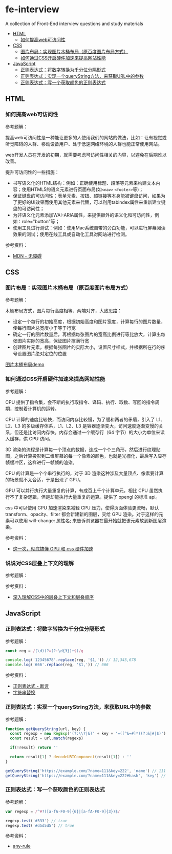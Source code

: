# fe-interview
A collection of Front-End interview questions and study materials

* [HTML](#html)
  * [如何提高web可访问性](#如何提高web可访问性)
* [CSS](#css)
  * [图片布局：实现图片木桶布局（原百度图片布局方式）](#图片布局实现图片木桶布局原百度图片布局方式)
  * [如何通过CSS开启硬件加速来提高网站性能](#如何通过css开启硬件加速来提高网站性能)
* [JavaScript](#javascript)
  * [正则表达式：将数字转换为千分位分隔形式](#正则表达式将数字转换为千分位分隔形式)
  * [正则表达式：实现一个queryString方法，来获取URL中的参数](#正则表达式实现一个querystring方法来获取url中的参数)
  * [正则表达式：写一个获取颜色的正则表达式](#正则表达式写一个获取颜色的正则表达式)

## HTML
### 如何提高web可访问性
参考题解：  

提高web可访问性是一种能让更多的人使用我们的网站的做法，比如：让有视觉或听觉障碍的人群、移动设备用户、处于低速网络环境的人群也能正常使用网站。

web开发人员在开发的初期，就需要考虑可访问性相关的内容，以避免在后期难以改善。

提升可访问性的一些措施：
- 书写语义化的HTML结构：例如：正确使用标题、段落等元素来构建文本内容；使用HTML5的语义元素进行页面布局(如`<nav>` `<footer>`等)；
- 保证键盘的可访问性：表单元素、按钮、超链接等本身能被键盘访问，如果为了更好的UI效果而使用其他元素来代替，可以利用tabindex属性来重新建立键盘的可访问性；
- 为非语义化元素添加WAI-ARIA属性，来提供额外的语义化和可访问性，例如：role="button"等；
- 使用工具进行测试：例如：使用Mac系统自带的旁白功能，可以进行屏幕阅读效果的测试；使用在线工具或自动化工具对网站进行检测。

参考资料：
- [MDN - 无障碍](https://developer.mozilla.org/zh-CN/docs/Web/Accessibility)
  
## CSS
### 图片布局：实现图片木桶布局（原百度图片布局方式）
参考题解：

木桶布局方式，图片每行高度相等、两端对齐，大致思路：
- 设定一个每行的初始高度，根据初始高度和图片宽度，计算每行的图片数量，使每行图片总宽度小于等于行宽
- 确定一行的图片数量后，再根据每张图片的宽高比例进行等比放大，计算出每张图片实际的宽高，保证图片撑满行宽
- 创建图片元素，根据每张图片的实际大小，设置尺寸样式，并根据所在行的序号设置图片绝对定位的位置

[图片木桶布局demo](https://github.com/AlisaLiCn/image-layout-demo)

### 如何通过CSS开启硬件加速来提高网站性能
参考题解：

CPU 提供了指令集，会不断的执行取指令、译码、执行、取数、写回的指令周期，控制着计算机的运转。

CPU 计算的速度比较快，而访问内存比较慢，为了缓和两者的矛盾，引入了 L1、L2、L3 的多级缓存体系，L1、L2、L3 是容器逐渐变大，访问速度逐渐变慢的关系，但还是比访问内存快。内存会通过一个缓存行（64 字节）的大小为单位来读入缓存，供 CPU 访问。

3D 渲染的流程是计算每一个顶点的数据，连成一个个三角形，然后进行纹理贴图，之后计算投影到二维屏幕的每一个像素的颜色，也就是光栅化，最后写入显存帧缓冲区，这样进行一帧帧的渲染。

CPU 的计算是一个个串行执行的，对于 3D 渲染这种涉及大量顶点、像素要计算的场景就不太合适，于是出现了 GPU。

GPU 可以并行执行大量重复的计算，有成百上千个计算单元，相比 CPU 虽然执行不了复杂逻辑，但是却能执行大量重复的运算。提供了 opengl 的标准 api。

css 中可以使用 GPU 加速渲染来减轻 CPU 压力，使得页面体验更流畅，默认 transform、opacity、filter 都会新建新的图层，交给 GPU 渲染。对于这样的元素可以使用 will-change: 属性名; 来告诉浏览器在最开始就把该元素放到新图层渲染。

参考资料：
- [这一次，彻底搞懂 GPU 和 css 硬件加速](https://juejin.cn/post/7001634685927292936)

### 说说对CSS层叠上下文的理解
参考题解：


参考资料：
- [深入理解CSS中的层叠上下文和层叠顺序](https://www.zhangxinxu.com/wordpress/2016/01/understand-css-stacking-context-order-z-index/)

## JavaScript
### 正则表达式：将数字转换为千分位分隔形式
参考题解：
```javascript
const reg = /(\d)(?=(?:\d{3})+$)/g

console.log('12345678'.replace(reg, '$1,')) // 12,345,678
console.log('666'.replace(reg, '$1,')) // 666
```

参考资料：
- [正则表达式 - 断言](https://developer.mozilla.org/zh-CN/docs/Web/JavaScript/Guide/Regular_Expressions/Assertions#%E5%85%B6%E4%BB%96%E6%96%AD%E8%A8%80)
- [字符串替换](https://developer.mozilla.org/zh-CN/docs/Web/JavaScript/Reference/Global_Objects/String/replace#%E4%BD%BF%E7%94%A8%E5%AD%97%E7%AC%A6%E4%B8%B2%E4%BD%9C%E4%B8%BA%E5%8F%82%E6%95%B0)

### 正则表达式：实现一个queryString方法，来获取URL中的参数
参考题解：
```javascript
function getQueryString(url, key) {
  const regexp = new RegExp('(?:\\?|&)' + key + '=([^&=#]*)(?:&|#|$)')
  const result = url.match(regexp)

  if(!result) return ''

  return result[1] ? decodeURIComponent(result[1]) : ''
}

getQueryString('https://example.com/?name=111&key=222', 'name') // 111
getQueryString('https://example.com/?name=111&key=222#hash', 'key') // 222
```

### 正则表达式：写一个获取颜色的正则表达式
参考题解：
```javascript
var regexp = /^#?([a-fA-F0-9]{6}|[a-fA-F0-9]{3})$/

regexp.test('#333') // true
regexp.test('#d5d5d5') // true
```

参考资料：
- [any-rule](https://github.com/any86/any-rule#16%E8%BF%9B%E5%88%B6%E9%A2%9C%E8%89%B2)
